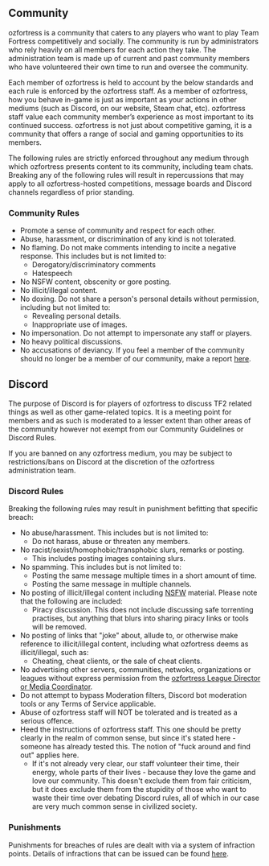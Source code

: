 ## Community
ozfortress is a community that caters to any players who want to play Team Fortress competitively and socially. The community is run by administrators who rely heavily on all members for each action they take. The administration team is made up of current and past community members who have volunteered their own time to run and oversee the community.

Each member of ozfortress is held to account by the below standards and each rule is enforced by the ozfortress staff. As a member of ozfortress, how you behave in-game is just as important as your actions in other mediums (such as Discord, on our website, Steam chat, etc). ozfortress staff value each community member’s experience as most important to its continued success. ozfortress is not just about competitive gaming, it is a community that offers a range of social and gaming opportunities to its members.

The following rules are strictly enforced throughout any medium through which ozfortress presents content to its community, including team chats. Breaking any of the following rules will result in repercussions that may apply to all ozfortress-hosted competitions, message boards and Discord channels regardless of prior standing.

### Community Rules
+ Promote a sense of community and respect for each other.
+ Abuse, harassment, or discrimination of any kind is not tolerated.
+ No flaming. Do not make comments intending to incite a negative response. This includes but is not limited to:
    - Derogatory/discriminatory comments
    - Hatespeech
+ No NSFW content, obscenity or gore posting.
+ No illicit/illegal content. 
+ No doxing. Do not share a person's personal details without permission, including but not limited to:
    - Revealing personal details.
    - Inappropriate use of images.
+ No impersonation. Do not attempt to impersonate any staff or players.
+ No heavy political discussions.
+ No accusations of deviancy. If you feel a member of the community should no longer be a member of our community, make a report [here](/support/landing/#reporting-player-behaviour).

## Discord
The purpose of Discord is for players of ozfortress to discuss TF2 related things as well as other game-related topics. It is a meeting point for members and as such is moderated to a lesser extent than other areas of the community however not exempt from our Community Guidelines or Discord Rules.

If you are banned on any ozfortress medium, you may be subject to restrictions/bans on Discord at the discretion of the ozfortress administration team.

### Discord Rules
Breaking the following rules may result in punishment befitting that specific breach:

+ No abuse/harassment. This includes but is not limited to:
    - Do not harass, abuse or threaten any members.
+ No racist/sexist/homophobic/transphobic slurs, remarks or posting.
    + This includes posting images containing slurs.
+ No spamming. This includes but is not limited to:
    - Posting the same message multiple times in a short amount of time.
    - Posting the same message in multiple channels.
+ No posting of illicit/illegal content including [NSFW](http://en.wikipedia.org/wiki/Not_safe_for_work) material. Please note that the following are included:
    + Piracy discussion. This does not include discussing safe torrenting practises, but anything that blurs into sharing piracy links or tools will be removed.
+ No posting of links that "joke" about, allude to, or otherwise make reference to illicit/illegal content, including what ozfortress deems as illicit/illegal, such as:
    + Cheating, cheat clients, or the sale of cheat clients.
+ No advertising other servers, communities, netwoks, organizations or leagues without express permission from the [ozfortress League Director or Media Coordinator](/info/staff/).
+ Do not attempt to bypass Moderation filters, Discord bot moderation tools or any Terms of Service applicable.
+ Abuse of ozfortress staff will NOT be tolerated and is treated as a serious offence.
+ Heed the instructions of ozfortress staff. This one should be pretty clearly in the realm of common sense, but since it's stated here - someone has already tested this. The notion of "fuck around and find out" applies here.
    + If it's not already very clear, our staff volunteer their time, their energy, whole parts of their lives - because they love the game and love our community. This doesn't exclude them from fair criticism, but it does exclude them from the stupidity of those who want to waste their time over debating Discord rules, all of which in our case are very much common sense in civilized society.

### Punishments
Punishments for breaches of rules are dealt with via a system of infraction points. Details of infractions that can be issued can be found [here](https://docs.ozfortress.com/rules/infractions).